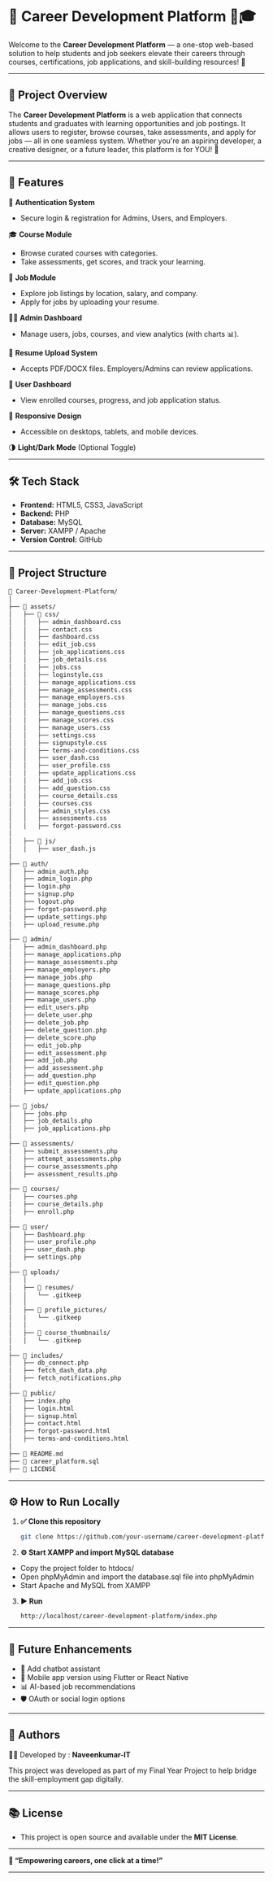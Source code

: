 # 🌟 Career Development Platform 💼🎓

Welcome to the **Career Development Platform** — a one-stop web-based solution to help students and job seekers elevate their careers through courses, certifications, job applications, and skill-building resources! 🚀

---

## 📌 Project Overview

The **Career Development Platform** is a web application that connects students and graduates with learning opportunities and job postings. It allows users to register, browse courses, take assessments, and apply for jobs — all in one seamless system. Whether you're an aspiring developer, a creative designer, or a future leader, this platform is for YOU! 🙌

---

## 🎯 Features

🔐 **Authentication System**  
- Secure login & registration for Admins, Users, and Employers.

🎓 **Course Module**  
- Browse curated courses with categories.  
- Take assessments, get scores, and track your learning.

💼 **Job Module**  
- Explore job listings by location, salary, and company.  
- Apply for jobs by uploading your resume.

🧑‍⚕️ **Admin Dashboard**  
- Manage users, jobs, courses, and view analytics (with charts 📊).

📁 **Resume Upload System**  
- Accepts PDF/DOCX files. Employers/Admins can review applications.

🔔 **User Dashboard**  
- View enrolled courses, progress, and job application status.

📱 **Responsive Design**  
- Accessible on desktops, tablets, and mobile devices.

🌗 **Light/Dark Mode** (Optional Toggle)

---

## 🛠️ Tech Stack

- **Frontend:** HTML5, CSS3, JavaScript  
- **Backend:** PHP  
- **Database:** MySQL  
- **Server:** XAMPP / Apache  
- **Version Control:** GitHub

---

## 📂 Project Structure

```bash
📁 Career-Development-Platform/
│
├── 📁 assets/
│   ├── 📁 css/
│   │   ├── admin_dashboard.css
│   │   ├── contact.css
│   │   ├── dashboard.css
│   │   ├── edit_job.css
│   │   ├── job_applications.css
│   │   ├── job_details.css
│   │   ├── jobs.css
│   │   ├── loginstyle.css
│   │   ├── manage_applications.css
│   │   ├── manage_assessments.css
│   │   ├── manage_employers.css
│   │   ├── manage_jobs.css
│   │   ├── manage_questions.css
│   │   ├── manage_scores.css
│   │   ├── manage_users.css
│   │   ├── settings.css
│   │   ├── signupstyle.css
│   │   ├── terms-and-conditions.css
│   │   ├── user_dash.css
│   │   ├── user_profile.css
│   │   ├── update_applications.css
│   │   ├── add_job.css
│   │   ├── add_question.css
│   │   ├── course_details.css
│   │   ├── courses.css
│   │   ├── admin_styles.css
│   │   ├── assessments.css
│   │   ├── forgot-password.css
│
│   ├── 📁 js/
│   │   ├── user_dash.js
│
├── 📁 auth/
│   ├── admin_auth.php
│   ├── admin_login.php
│   ├── login.php
│   ├── signup.php
│   ├── logout.php
│   ├── forgot-password.php
│   ├── update_settings.php
│   ├── upload_resume.php
│
├── 📁 admin/
│   ├── admin_dashboard.php
│   ├── manage_applications.php
│   ├── manage_assessments.php
│   ├── manage_employers.php
│   ├── manage_jobs.php
│   ├── manage_questions.php
│   ├── manage_scores.php
│   ├── manage_users.php
│   ├── edit_users.php
│   ├── delete_user.php
│   ├── delete_job.php
│   ├── delete_question.php
│   ├── delete_score.php
│   ├── edit_job.php
│   ├── edit_assessment.php
│   ├── add_job.php
│   ├── add_assessment.php
│   ├── add_question.php
│   ├── edit_question.php
│   ├── update_applications.php
│
├── 📁 jobs/
│   ├── jobs.php
│   ├── job_details.php
│   ├── job_applications.php
│
├── 📁 assessments/
│   ├── submit_assessments.php
│   ├── attempt_assessments.php
│   ├── course_assessments.php
│   ├── assessment_results.php
│
├── 📁 courses/
│   ├── courses.php
│   ├── course_details.php
│   ├── enroll.php
│
├── 📁 user/
│   ├── Dashboard.php
│   ├── user_profile.php
│   ├── user_dash.php
│   ├── settings.php
│
├── 📁 uploads/
│   │
│   ├── 📁 resumes/
│   │   └── .gitkeep
│   │
│   ├── 📁 profile_pictures/
│   │   └── .gitkeep
│   │
│   ├── 📁 course_thumbnails/
│   │   └── .gitkeep
│
├── 📁 includes/
│   ├── db_connect.php
│   ├── fetch_dash_data.php
│   ├── fetch_notifications.php
│
├── 📁 public/
│   ├── index.php
│   ├── login.html
│   ├── signup.html
│   ├── contact.html
│   ├── forgot-password.html
│   ├── terms-and-conditions.html
│
├── 📄 README.md
├── 📄 career_platform.sql
├── 📄 LICENSE
```
---

## ⚙️ How to Run Locally

1. **✅ Clone this repository**
   ```bash
   git clone https://github.com/your-username/career-development-platform.git
   ```

2. **⚙️ Start XAMPP and import MySQL database**
- Copy the project folder to htdocs/
- Open phpMyAdmin and import the database.sql file into phpMyAdmin
- Start Apache and MySQL from XAMPP

3. **▶️ Run**
   ```bash
   http://localhost/career-development-platform/index.php
   ```
   
---

## 🔮 Future Enhancements

- 💬 Add chatbot assistant
- 📱 Mobile app version using Flutter or React Native
- 📊 AI-based job recommendations
- 🛡️ OAuth or social login options

--- 

## 🧠 Authors

👨‍💻 Developed by : **Naveenkumar-IT** 

This project was developed as part of my Final Year Project to help bridge the skill-employment gap digitally.

---

## 📚 License

- This project is open source and available under the **MIT License**.

---

**💬 “Empowering careers, one click at a time!”**

---
